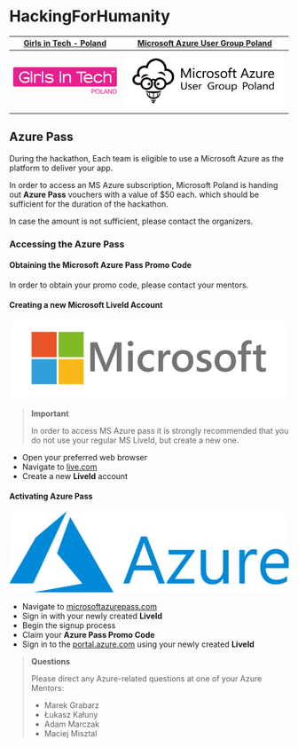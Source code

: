 # HackingForHumanity

|[Girls in Tech - Poland](https://poland.girlsintech.org/) |[Microsoft Azure User Group Poland](https://www.facebook.com/groups/azureugpl/) |
|-|-|
![gitpl](./img/girls-in-tech-poland.png) | ![maugp](./img/maugp.png)

## Azure Pass

During the hackathon, Each team is eligible to use a Microsoft Azure as the platform to deliver your app.

In order to access an MS Azure subscription, Microsoft Poland is handing out **Azure Pass** vouchers with a value of $50 each. which should be sufficient for the duration of the hackathon.

In case the amount is not sufficient, please contact the organizers.

### Accessing the Azure Pass

#### Obtaining the Microsoft Azure Pass Promo Code

In order to obtain your promo code, please contact your mentors.

#### Creating a new Microsoft LiveId Account

![ms-logo](./img/microsoft.png)

> **Important**
>
> In order to access MS Azure pass it is strongly recommended that you do not use your regular MS LiveId, but create a new one.

- Open your preferred web browser 
- Navigate to [live.com](https://www.live.com)
- Create a new **LiveId** account

#### Activating Azure Pass

![azure-logo](./img/azure.png)

- Navigate to [microsoftazurepass.com](https://www.microsoftazurepass.com)
- Sign in with your newly created **LiveId**
- Begin the signup process
- Claim your **Azure Pass Promo Code**
- Sign in to the [portal.azure.com](https://portal.azure.com) using your newly created **LiveId**

> **Questions**
>
> Please direct any Azure-related questions at one of your Azure Mentors:
>
> - Marek Grabarz
> - Łukasz Kałuny
> - Adam Marczak
> - Maciej Misztal